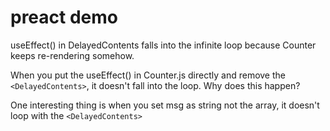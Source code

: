 # preact demo

useEffect() in DelayedContents falls into the infinite loop because Counter keeps re-rendering somehow.

When you put the useEffect() in Counter.js directly and
remove the `<DelayedContents>`, it doesn't fall into the loop.
Why does this happen?

One interesting thing is when you set msg as string not the array,
it doesn't loop with the `<DelayedContents>`